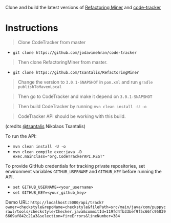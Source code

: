Clone and build the latest versions of [Refactoring Miner](https://github.com/tsantalis/RefactoringMiner) and [code-tracker](https://github.com/jodavimehran/code-tracker)

# Instructions
> Clone CodeTracker from master
 - `git clone https://github.com/jodavimehran/code-tracker`

> Then clone RefactoringMiner from master.
 - `git clone https://github.com/tsantalis/RefactoringMiner`
> Change the version to `3.0.1-SNAPSHOT` in `pom.xml` 
> and run
> `gradle publishToMavenLocal`

> Then go to CodeTracker and make it depend on
> `3.0.1-SNAPSHOT`

> Then build CodeTracker by running `mvn clean install -U -o`

> CodeTracker API should be working with this build.

(credits [@tsantalis](https://github.com/tsantalis) Nikolaos Tsantalis)

To run the API: 
 - `mvn clean install -U -o`
 - `mvn clean compile exec:java -D exec.mainClass="org.CodeTrackerAPI.REST"`

To provide GitHub credentials for tracking private repositories, set environment variables `GITHUB_USERNAME` and `GITHUB_KEY` before running the API.
 - `set GITHUB_USERNAME=<your_username>`
 - `set GITHUB_KEY=<your_github_key>`

Demo URL:
`http://localhost:5000/api/track?owner=checkstyle&repoName=checkstyle&filePath=src/main/java/com/puppycrawl/tools/checkstyle/Checker.java&commitId=119fd4fb33bef9f5c66fc950396669af842c21a3&selection=fireErrors&lineNumber=384`
